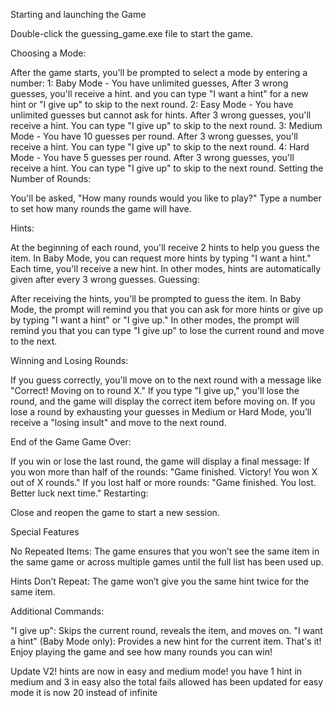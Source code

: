 Starting and launching the Game

Double-click the guessing_game.exe file to start the game.

Choosing a Mode:

After the game starts, you'll be prompted to select a mode by entering a number:
1: Baby Mode - You have unlimited guesses, After 3 wrong guesses, you'll receive a hint. and you can type "I want a hint" for a new hint or "I give up" to skip to the next round.
2: Easy Mode - You have unlimited guesses but cannot ask for hints. After 3 wrong guesses, you'll receive a hint. You can type "I give up" to skip to the next round.
3: Medium Mode - You have 10 guesses per round. After 3 wrong guesses, you'll receive a hint. You can type "I give up" to skip to the next round.
4: Hard Mode - You have 5 guesses per round. After 3 wrong guesses, you'll receive a hint. You can type "I give up" to skip to the next round.
Setting the Number of Rounds:

You'll be asked, "How many rounds would you like to play?" Type a number to set how many rounds the game will have.

Hints:

At the beginning of each round, you'll receive 2 hints to help you guess the item.
In Baby Mode, you can request more hints by typing "I want a hint." Each time, you'll receive a new hint.
In other modes, hints are automatically given after every 3 wrong guesses.
Guessing:

After receiving the hints, you'll be prompted to guess the item.
In Baby Mode, the prompt will remind you that you can ask for more hints or give up by typing "I want a hint" or "I give up."
In other modes, the prompt will remind you that you can type "I give up" to lose the current round and move to the next.

Winning and Losing Rounds:

If you guess correctly, you'll move on to the next round with a message like "Correct! Moving on to round X."
If you type "I give up," you'll lose the round, and the game will display the correct item before moving on.
If you lose a round by exhausting your guesses in Medium or Hard Mode, you’ll receive a "losing insult" and move to the next round.

End of the Game
Game Over:

If you win or lose the last round, the game will display a final message:
If you won more than half of the rounds: "Game finished. Victory! You won X out of X rounds."
If you lost half or more rounds: "Game finished. You lost. Better luck next time."
Restarting:

Close and reopen the game to start a new session.

Special Features

No Repeated Items: The game ensures that you won’t see the same item in the same game or across multiple games until the full list has been used up.

Hints Don’t Repeat: The game won’t give you the same hint twice for the same item.

Additional Commands:

"I give up": Skips the current round, reveals the item, and moves on.
"I want a hint" (Baby Mode only): Provides a new hint for the current item.
That's it! Enjoy playing the game and see how many rounds you can win!



Update V2! hints are now in easy and medium mode! you have 1 hint in medium and 3 in easy also the total fails allowed has been updated for easy mode it is now 20 instead of infinite
